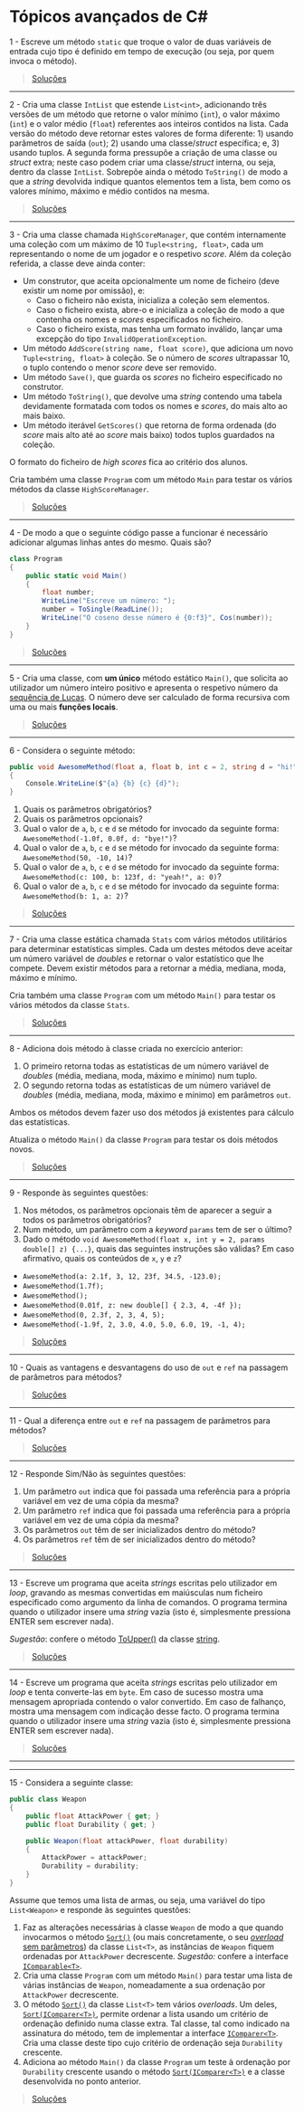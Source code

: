 # Tópicos avançados de C#

1 - Escreve um método `static` que troque o valor de duas variáveis de entrada
cujo tipo é definido em tempo de execução (ou seja, por quem invoca o método).

> [Soluções](../solucoes/05_avancado/01.md)

---

2 - Cria uma classe `IntList` que estende `List<int>`, adicionando três versões
de um método que retorne o valor mínimo (`int`), o valor máximo (`int`) e o
valor médio (`float`) referentes aos inteiros contidos na lista. Cada versão do
método deve retornar estes valores de forma diferente: 1) usando parâmetros de
saída (`out`); 2) usando uma classe/_struct_ específica; e, 3) usando tuplos. A
segunda forma pressupõe a criação de uma classe ou _struct_ extra; neste caso
podem criar uma classe/_struct_ interna, ou seja, dentro da classe `IntList`.
Sobrepõe ainda o método `ToString()` de modo a que a _string_ devolvida indique
quantos elementos tem a lista, bem como os valores mínimo, máximo e médio
contidos na mesma.

> [Soluções](../solucoes/05_avancado/02.md)

---

3 - Cria uma classe chamada `HighScoreManager`, que contém internamente uma
coleção com um máximo de 10 `Tuple<string, float>`, cada um representando o
nome de um jogador e o respetivo _score_. Além da coleção referida, a classe
deve ainda conter:

* Um construtor, que aceita opcionalmente um nome de ficheiro (deve existir
  um nome por omissão), e:
  * Caso o ficheiro não exista, inicializa a coleção sem elementos.
  * Caso o ficheiro exista, abre-o e inicializa a coleção de modo a que
    contenha os nomes e _scores_ especificados no ficheiro.
  * Caso o ficheiro exista, mas tenha um formato inválido, lançar uma excepção
    do tipo `InvalidOperationException`.
* Um método `AddScore(string name, float score)`, que adiciona um novo
  `Tuple<string, float>` à coleção. Se o número de _scores_ ultrapassar 10, o
  tuplo contendo o menor _score_ deve ser removido.
* Um método `Save()`, que guarda os _scores_ no ficheiro especificado no
  construtor.
* Um método `ToString()`, que devolve uma _string_ contendo uma tabela
  devidamente formatada com todos os nomes e _scores_, do mais alto ao mais
  baixo.
* Um método iterável `GetScores()` que retorna de forma ordenada (do _score_
  mais alto até ao _score_ mais baixo) todos tuplos guardados na coleção.

O formato do ficheiro de _high scores_ fica ao critério dos alunos.

Cria também uma classe `Program` com um método `Main` para testar os vários
métodos da classe `HighScoreManager`.

> [Soluções](../solucoes/05_avancado/03.md)

---

4 - De modo a que o seguinte código passe a funcionar é necessário adicionar
algumas linhas antes do mesmo. Quais são?

```cs
class Program
{
    public static void Main()
    {
        float number;
        WriteLine("Escreve um número: ");
        number = ToSingle(ReadLine());
        WriteLine("O coseno desse número é {0:f3}", Cos(number));
    }
}
```

> [Soluções](../solucoes/05_avancado/04.md)

---

5 - Cria uma classe, com **um único** método estático `Main()`, que solicita ao
utilizador um número inteiro positivo e apresenta o respetivo número da
[sequência de Lucas](https://en.wikipedia.org/wiki/Lucas_number). O número
deve ser calculado de forma recursiva com uma ou mais **funções locais**.

> [Soluções](../solucoes/05_avancado/05.md)

---

6 - Considera o seguinte método:

```cs
public void AwesomeMethod(float a, float b, int c = 2, string d = "hi!")
{
    Console.WriteLine($"{a} {b} {c} {d}");
}
```

1. Quais os parâmetros obrigatórios?
2. Quais os parâmetros opcionais?
3. Qual o valor de `a`, `b`, `c` e `d` se método for invocado da seguinte
forma: `AwesomeMethod(-1.0f, 0.0f, d: "bye!")`?
4. Qual o valor de `a`, `b`, `c` e `d` se método for invocado da seguinte
forma: `AwesomeMethod(50, -10, 14)`?
5. Qual o valor de `a`, `b`, `c` e `d` se método for invocado da seguinte
forma: `AwesomeMethod(c: 100, b: 123f, d: "yeah!", a: 0)`?
5. Qual o valor de `a`, `b`, `c` e `d` se método for invocado da seguinte
forma: `AwesomeMethod(b: 1, a: 2)`?

> [Soluções](../solucoes/05_avancado/06.md)

---

7 - Cria uma classe estática chamada `Stats` com vários métodos utilitários
para determinar estatísticas simples. Cada um destes métodos deve aceitar um
número variável de _doubles_ e retornar o valor estatístico que lhe compete.
Devem existir métodos para a retornar a média, mediana, moda, máximo e mínimo.

Cria também uma classe `Program` com um método `Main()` para testar os vários
métodos da classe `Stats`.

> [Soluções](../solucoes/05_avancado/07.md)

---

8 - Adiciona dois método à classe criada no exercício anterior:

1. O primeiro retorna todas as estatísticas de um número variável de _doubles_
   (média, mediana, moda, máximo e mínimo) num tuplo.
2. O segundo retorna todas as estatísticas de um número variável de _doubles_
   (média, mediana, moda, máximo e mínimo) em parâmetros `out`.

Ambos os métodos devem fazer uso dos métodos já existentes para cálculo das
estatísticas.

Atualiza o método `Main()` da classe `Program` para testar os dois métodos
novos.

> [Soluções](../solucoes/05_avancado/08.md)

---

9 - Responde às seguintes questões:

1. Nos métodos, os parâmetros opcionais têm de aparecer a seguir a todos
   os parâmetros obrigatórios?
2. Num método, um parâmetro com a _keyword_ `params` tem de ser o último?
3. Dado o método
   `void AwesomeMethod(float x, int y = 2, params double[] z) {...}`, quais das
   seguintes instruções são válidas? Em caso afirmativo, quais os conteúdos de
   `x`, `y` e `z`?


* `AwesomeMethod(a: 2.1f, 3, 12, 23f, 34.5, -123.0);`
* `AwesomeMethod(1.7f);`
* `AwesomeMethod();`
* `AwesomeMethod(0.01f, z: new double[] { 2.3, 4, -4f });`
* `AwesomeMethod(0, 2.3f, 2, 3, 4, 5);`
* `AwesomeMethod(-1.9f, 2, 3.0, 4.0, 5.0, 6.0, 19, -1, 4);`


> [Soluções](../solucoes/05_avancado/09.md)

---

10 - Quais as vantagens e desvantagens do uso de `out` e `ref` na passagem de
parâmetros para métodos?

> [Soluções](../solucoes/05_avancado/10.md)

---

11 - Qual a diferença entre `out` e `ref` na passagem de parâmetros para
métodos?

> [Soluções](../solucoes/05_avancado/11.md)

---

12 - Responde Sim/Não às seguintes questões:

1. Um parâmetro `out` indica que foi passada uma referência para a própria
variável em vez de uma cópia da mesma?
2. Um parâmetro `ref` indica que foi passada uma referência para a própria
variável em vez de uma cópia da mesma?
3. Os parâmetros `out` têm de ser inicializados dentro do método?
4. Os parâmetros `ref` têm de ser inicializados dentro do método?

> [Soluções](../solucoes/05_avancado/12.md)

---

13 - Escreve um programa que aceita _strings_ escritas pelo utilizador em
_loop_, gravando as mesmas convertidas em maiúsculas num ficheiro especificado
como argumento da linha de comandos. O programa termina quando o utilizador
insere uma _string_ vazia (isto é, simplesmente pressiona ENTER sem escrever
nada).

_Sugestão_: confere o método [ToUpper()](https://docs.microsoft.com/pt-pt/dotnet/api/system.string.toupper)
da classe [string](https://docs.microsoft.com/pt-pt/dotnet/api/system.string).

> [Soluções](../solucoes/05_avancado/13.md)

---

14 - Escreve um programa que aceita _strings_ escritas pelo utilizador em
_loop_ e tenta converte-las em `byte`. Em caso de sucesso mostra uma mensagem
apropriada contendo o valor convertido. Em caso de falhanço, mostra uma
mensagem com indicação desse facto. O programa termina quando o utilizador
insere uma _string_ vazia (isto é, simplesmente pressiona ENTER sem escrever
nada).

> [Soluções](../solucoes/05_avancado/14.md)

---
---

15 - Considera a seguinte classe:

```cs
public class Weapon
{
    public float AttackPower { get; }
    public float Durability { get; }

    public Weapon(float attackPower, float durability)
    {
        AttackPower = attackPower;
        Durability = durability;
    }
}
```

Assume que temos uma lista de armas, ou seja, uma variável do tipo
`List<Weapon>` e responde às seguintes questões:

1. Faz as alterações necessárias à classe `Weapon` de modo a que quando
invocarmos o método
[`Sort()`](https://docs.microsoft.com/pt-pt/dotnet/api/system.collections.generic.list-1.sort)
(ou mais concretamente, o seu
[_overload_ sem parâmetros](https://docs.microsoft.com/pt-pt/dotnet/api/system.collections.generic.list-1.sort)) da classe `List<T>`, as instâncias de `Weapon` fiquem ordenadas por
`AttackPower` decrescente. _Sugestão:_ confere a interface
[`IComparable<T>`](https://docs.microsoft.com/pt-pt/dotnet/api/system.icomparable-1).
2. Cria uma classe `Program` com um método `Main()` para testar uma lista de
várias instâncias de `Weapon`, nomeadamente a sua ordenação por `AttackPower`
decrescente.
3. O método
[`Sort()`](https://docs.microsoft.com/pt-pt/dotnet/api/system.collections.generic.list-1.sort)
da classe `List<T>` tem vários _overloads_. Um deles,
[`Sort(IComparer<T>)`](https://docs.microsoft.com/pt-pt/dotnet/api/system.collections.generic.list-1.sort),
permite ordenar a lista usando um critério de ordenação definido numa classe
extra. Tal classe, tal como indicado na assinatura do método, tem de
implementar a interface
[`IComparer<T>`](https://docs.microsoft.com/pt-pt/dotnet/api/system.collections.generic.icomparer-1). Cria uma classe deste tipo cujo critério de ordenação seja `Durability`
crescente.  
4. Adiciona ao método `Main()` da classe `Program` um teste à ordenação
por `Durability` crescente usando o método
[`Sort(IComparer<T>)`](https://docs.microsoft.com/pt-pt/dotnet/api/system.collections.generic.list-1.sort)
e a classe desenvolvida no ponto anterior.

> [Soluções](../solucoes/05_avancado/15.md)
